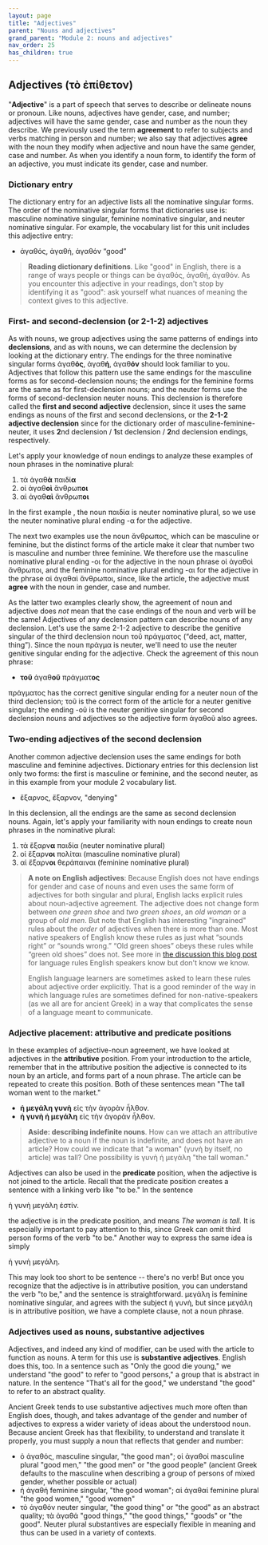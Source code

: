 ```yaml
---
layout: page
title: "Adjectives"
parent: "Nouns and adjectives"
grand_parent: "Module 2: nouns and adjectives"
nav_order: 25
has_children: true
---
```


## Adjectives (τὸ ἐπίθετον)

"**Adjective**" is a part of speech that serves to describe or delineate nouns or pronoun.  Like nouns, adjectives have gender, case, and number; adjectives will have the same gender, case and number as the noun they describe. We previously used the term **agreement** to refer to subjects and verbs matching in person and number;  we also say that adjectives **agree** with the noun they modify when adjective and noun have the same gender, case and number.  As when you identify a noun form, to identify the form of an adjective, you must indicate its gender, case and number.

### Dictionary entry 

The dictionary entry for an adjective lists all the nominative singular forms. The order of the nominative singular forms that dictionaries use is: masculine nominative singular, feminine nominative singular, and neuter nominative singular.  For example, the vocabulary list for this unit includes this adjective entry:

- ἀγαθός, ἀγαθή, ἀγαθόν “good”

> **Reading dictionary definitions**.  Like "good" in English, there is a range of ways people or things can be ἀγαθός, ἀγαθή, ἀγαθόν. As you encounter this adjective in your readings, don't stop by identifying it as "good": ask yourself what nuances of meaning  the context gives to this adjective.

### First- and second-declension (or 2-1-2) adjectives

As with nouns, we group adjectives using the same patterns of endings into **declensions**, and as with nouns, we can determine the declension by looking at the dictionary entry.  The endings for the three nominative singular forms  ἀγαθ**ός**, ἀγαθ**ή**, ἀγαθ**όν** should look familiar to you. Adjectives that follow this pattern use the same endings for the masculine forms as for second-declension nouns; the endings for the feminine forms are the same as for first-declension nouns; and the neuter forms use the forms of second-declension neuter nouns. This declension is therefore called the **first and second adjective** declension, since it uses the same endings as nouns of the first and second declensions, or the **2-1-2 adjective declension** since for the dictionary order of masculine-feminine-neuter, it uses **2**nd declension / **1**st declension / **2**nd declension endings, respectively.


Let's apply your knowledge of noun endings to analyze these examples of noun phrases in the nominative plural:


1. τὰ ἀγαθ**ὰ** παιδί**α**
1. οἱ ἀγαθ**οὶ** ἄνθρωπ**οι**
1. αἱ ἀγαθ**αὶ** ἄνθρωπ**οι**


In the first example , the noun παιδία is neuter nominative plural, so we use the neuter nominative plural ending -α for the adjective.

The next two examples use the noun ἄνθρωπος, which can be masculine or feminine, but the distinct forms of the article make it clear that number two is masculine and number three feminine.  We therefore use the masculine nominative plural ending -οι for the adjective in the noun phrase οἱ ἀγαθοὶ ἄνθρωποι, and the feminine nominative plural ending -αι for the adjective in the phrase αἱ ἀγαθαὶ ἄνθρωποι, since, like the article, the adjective must **agree** with the noun in gender, case and number.  

As the latter two examples clearly show, the agreement of noun and adjective does *not* mean that the case endings of the noun and verb will be the same! Adjectives of any declension pattern can describe nouns of any declension.  Let's use the same 2-1-2 adjective to describe the genitive singular of the third declension noun τοῦ πράγματος (“deed, act, matter, thing”).  Since the noun πράγμα is neuter, we'll need to use the neuter genitive singular ending for the adjective.  Check the agreement of this noun phrase:

- **τοῦ** ἀγαθ**οῦ** πράγματ**ος**


πράγματος has the correct genitive singular ending for a neuter noun of the third declension; τοῦ is the correct form of the article for a neuter genitive singular; the ending -οῦ is the neuter genitive singular for second declension nouns and adjectives so the adjective form ἀγαθοῦ also agrees.




### Two-ending adjectives of the second declension

Another common adjective declension uses the same endings for both masculine and feminine adjectives.  Dictionary entries for this declension list only two forms: the first is masculine or feminine, and the second neuter, as in this example from your module 2 vocabulary list.

- ἔξαρνος, ἔξαρνον, "denying"

In this declension, all the endings are the same as second declension nouns.  Again, let's apply your familiarity with noun endings to create noun phrases in the nominative plural:

1. τὰ ἔξαρν**α** παιδία (neuter nominative plural)
2. οἱ ἕξαρν**οι** πολίται (masculine nominative plural)
3. αἱ ἕξαρν**οι** θεράπαιναι  (feminine nominative plural)





> **A note on English adjectives**: Because  English does not have endings for gender and case of nouns and even uses the same form of adjectives for both singular and plural, English lacks explicit rules about noun-adjective agreement. The adjective does not change form between *one green shoe* and *two green shoes*, an *old woman* or a group of *old men*. But note that English has interesting "ingrained" rules about the *order* of adjectives when there is more than one. Most native speakers of English know these rules as just what “sounds right” or “sounds wrong.”  “Old green shoes” obeys these rules while “green old shoes” does not. See more in [the discussion this blog post](https://www.bbc.com/culture/article/20160908-the-language-rules-we-know-but-dont-know-we-know) for language rules English speakers know but don't know we know.
>
> English language learners are sometimes asked to learn these rules about adjective order explicitly. That is a good reminder of the way in which language rules are sometimes defined for non-native-speakers (as we all are for ancient Greek) in a way that complicates the sense of a language meant to communicate.

### Adjective placement: attributive and predicate positions

In these examples of adjective-noun agreement, we have looked at adjectives in the
**attributive** position. From your introduction to the article, remember that in the attributive position  the adjective is connected to its noun by an article, and forms part of a noun phrase.  The article can be repeated to create this position.  Both of these sentences mean "The tall woman went to the market."



- **ἡ μεγάλη γυνὴ** εἰς τὴν ἀγορὰν ἦλθον.
- **ἡ γυνὴ ἡ μεγάλη** εἰς τὴν ἀγορὰν ἦλθον.

> **Aside: describing indefinite nouns**. How can we attach an attributive adjective to a noun if the noun is indefinite, and does not have an article?  How could we indicate that "a woman" (γυνὴ by itself, no article) was tall?  One possibility is γυνὴ ἡ μεγάλη "the tall woman." 



Adjectives can also be used in the **predicate** position, when the adjective is not joined to the article. Recall that the predicate position creates a sentence with a linking verb like "to be." In the sentence


ἡ γυνὴ μεγάλη ἐστίν. 

the adjective is in the predicate position, and means *The woman is tall.*  It is especially important to pay attention to this, since Greek can omit third person forms of the verb "to be."  Another way to express the same idea is simply

ἡ γυνὴ μεγάλη.

This may look too short to be sentence -- there's no verb! But once you recognize that the adjective is in attributive position, you can understand the verb "to be," and the sentence is straightforward. μεγάλη is feminine nominative singular, and agrees with the subject ἡ γυνὴ, but since μεγάλη is in attributive position, we have a complete clause, not a noun phrase.



### Adjectives used as nouns, substantive adjectives


Adjectives, and indeed any kind of modifier, can be used with the article to function as nouns. A term for this use is **substantive adjectives**. English does this, too. In a sentence such as "Only the good die young," we understand "the good" to refer to "good persons," a group that is abstract in nature. In the sentence "That's all for the good," we understand "the good" to refer to an abstract quality.

Ancient Greek tends to use substantive adjectives much more often than English does, though, and takes advantage of the gender and number of adjectives to express a wider variety of ideas about the understood noun. Because ancient Greek has that flexibility, to understand and translate it properly, you must supply a noun that reflects that gender and number:

- ὁ ἀγαθός, masculine singular, "the good man"; οἱ ἀγαθοί masculine plural "good men," "the good men" or "the good people" (ancient Greek defaults to the masculine when describing a group of persons of mixed gender, whether possible or actual)
- ἡ ἀγαθή feminine singular, "the good woman"; αἱ ἀγαθαί feminine plural "the good women," "good women"
- τὸ ἀγαθόν neuter singular, "the good thing" or "the good" as an abstract quality; τὰ ἀγαθά "good things," "the good things," "goods" or "the good". Neuter plural substantives are especially flexible in meaning and thus can be used in a variety of contexts.

